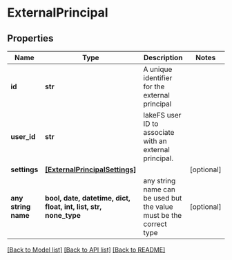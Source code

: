 # ExternalPrincipal


## Properties
Name | Type | Description | Notes
------------ | ------------- | ------------- | -------------
**id** | **str** | A unique identifier for the external principal | 
**user_id** | **str** | lakeFS user ID to associate with an external principal.  | 
**settings** | [**[ExternalPrincipalSettings]**](ExternalPrincipalSettings.md) |  | [optional] 
**any string name** | **bool, date, datetime, dict, float, int, list, str, none_type** | any string name can be used but the value must be the correct type | [optional]

[[Back to Model list]](../README.md#documentation-for-models) [[Back to API list]](../README.md#documentation-for-api-endpoints) [[Back to README]](../README.md)


